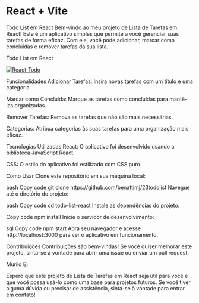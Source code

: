 # React + Vite

Todo List em React
Bem-vindo ao meu projeto de Lista de Tarefas em React! Este é um aplicativo simples que permite a você gerenciar suas tarefas de forma eficaz. Com ele, você pode adicionar, marcar como concluídas e remover tarefas da sua lista.

Todo List em React

<a href="https://ibb.co/ZhtCc3J"><img src="https://i.ibb.co/55tVsd9/React-Todo.png" alt="React-Todo" border="0"></a>


Funcionalidades
Adicionar Tarefas: Insira novas tarefas com um título e uma categoria.

Marcar como Concluída: Marque as tarefas como concluídas para mantê-las organizadas.

Remover Tarefas: Remova as tarefas que não são mais necessárias.

Categorias: Atribua categorias às suas tarefas para uma organização mais eficaz.

Tecnologias Utilizadas
React: O aplicativo foi desenvolvido usando a biblioteca JavaScript React.

CSS: O estilo do aplicativo foi estilizado com CSS puro.

Como Usar
Clone este repositório em sua máquina local:

bash
Copy code
git clone https://github.com/benattimj/23todolist
Navegue até o diretório do projeto:

bash
Copy code
cd todo-list-react
Instale as dependências do projeto:

Copy code
npm install
Inicie o servidor de desenvolvimento:

sql
Copy code
npm start
Abra seu navegador e acesse http://localhost:3000 para ver o aplicativo em funcionamento.

Contribuições
Contribuições são bem-vindas! Se você quiser melhorar este projeto, sinta-se à vontade para abrir uma issue ou enviar um pull request.

Murilo Bj

Espero que este projeto de Lista de Tarefas em React seja útil para você e que você possa usá-lo como uma base para projetos futuros. Se você tiver alguma dúvida ou precisar de assistência, sinta-se à vontade para entrar em contato!




